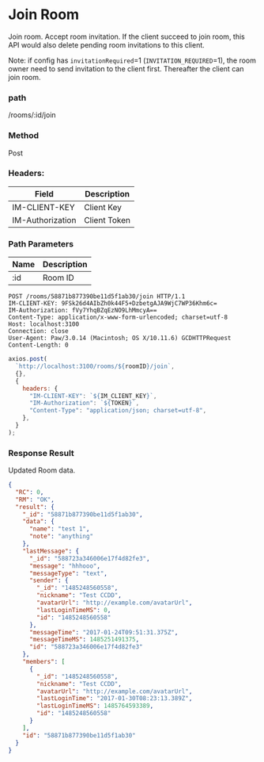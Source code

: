 # Join Room

Join room. Accept room invitation.
If the client succeed to join room, this API would also delete pending room invitations to this client.

Note: if config has `invitationRequired`=1 (`INVITATION_REQUIRED`=1), the room owner need to send invitation to the client first. Thereafter the client can join room.

### path

/rooms/:id/join

### Method

Post

### Headers:

| Field            | Description  |
| ---------------- | ------------ |
| IM-CLIENT-KEY    | Client Key   |
| IM-Authorization | Client Token |

### Path Parameters

| Name | Description |
| ---- | ----------- |
| :id  | Room ID     |

```
POST /rooms/58871b877390be11d5f1ab30/join HTTP/1.1
IM-CLIENT-KEY: 9FSk26d4AIbZh0k44F5+DzbetgAJA9WjC7WP36Khm6c=
IM-Authorization: fVy7YhqBZqEzNO9LhMmcyA==
Content-Type: application/x-www-form-urlencoded; charset=utf-8
Host: localhost:3100
Connection: close
User-Agent: Paw/3.0.14 (Macintosh; OS X/10.11.6) GCDHTTPRequest
Content-Length: 0
```

```javascript
axios.post(
  `http://localhost:3100/rooms/${roomID}/join`,
  {},
  {
    headers: {
      "IM-CLIENT-KEY": `${IM_CLIENT_KEY}`,
      "IM-Authorization": `${TOKEN}`,
      "Content-Type": "application/json; charset=utf-8",
    },
  }
);
```

### Response Result

Updated Room data.

```json
{
  "RC": 0,
  "RM": "OK",
  "result": {
    "_id": "58871b877390be11d5f1ab30",
    "data": {
      "name": "test 1",
      "note": "anything"
    },
    "lastMessage": {
      "_id": "588723a346006e17f4d82fe3",
      "message": "hhhooo",
      "messageType": "text",
      "sender": {
        "_id": "1485248560558",
        "nickname": "Test CCDD",
        "avatarUrl": "http://example.com/avatarUrl",
        "lastLoginTimeMS": 0,
        "id": "1485248560558"
      },
      "messageTime": "2017-01-24T09:51:31.375Z",
      "messageTimeMS": 1485251491375,
      "id": "588723a346006e17f4d82fe3"
    },
    "members": [
      {
        "_id": "1485248560558",
        "nickname": "Test CCDD",
        "avatarUrl": "http://example.com/avatarUrl",
        "lastLoginTime": "2017-01-30T08:23:13.389Z",
        "lastLoginTimeMS": 1485764593389,
        "id": "1485248560558"
      }
    ],
    "id": "58871b877390be11d5f1ab30"
  }
}
```
